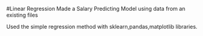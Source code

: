 #Linear Regression
Made a Salary Predicting Model using data from an existing files

Used the simple regression method with sklearn,pandas,matplotlib libraries.
